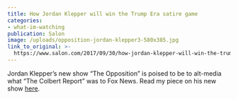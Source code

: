 ```yaml
---
title: How Jordan Klepper will win the Trump Era satire game
categories: 
- what-im-watching
publication: Salon
image: /uploads/opposition-jordan-klepper3-580x385.jpg
link_to_original: >-
  https://www.salon.com/2017/09/30/how-jordan-klepper-will-win-the-trump-era-satire-game/
---
```



Jordan Klepper’s new show “The Opposition” is poised to be to alt-media what “The Colbert Report” was to Fox News. Read my piece on his new show [here](https://www.salon.com/2017/09/30/how-jordan-klepper-will-win-the-trump-era-satire-game/).